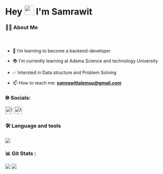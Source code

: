 ###


  

</div>

###

###

<h1 align="">Hey
  <img src="https://media.giphy.com/media/hvRJCLFzcasrR4ia7z/giphy.gif" width="30px"/>
  I'm Samrawit 
</h1>


###

<h3 align="left">👩‍💻  About Me</h3>
<br/>

###
- 🔭 I’m learning to become a backend-developer 

- 📚 I'm currently learning at Adama Science and technology University 

- ✅ Intersted in Data structure and Problem Solving

- 📫 How to reach me: **[samrawittalemuu@gmail.com](mailto:samrawittalemuu@gmail.com)**
  

<h3 align="left">🌐 Socials:</h3>

<div align="">
<a href="www.linkedin.com/in/samrawit-alemu"><img src="https://img.shields.io/static/v1?message=LinkedIn&logo=linkedin&label=&color=0077B5&logoColor=white&labelColor=&style=for-the-badge" height="25" alt="linkedin logo"  /></a>
<a href="https://t.me/Good_samarita_n" ><img src="https://img.shields.io/static/v1?message=TeleGram&logo=telegram&label=&color=33AAE2&logoColor=white&labelColor=&style=for-the-badge" height="25" alt="telegram logo"  /></a>

<h3 align="left">🛠 Language and tools</h3>

###

<p align="">
  <a href="https://skillicons.dev">
    <img src="https://skillicons.dev/icons?i=mongodb,javascript,css,html,git,python,go,vscode" />
  </a>
</p>

###

<h3 align="left" style="margin-bottom:10px">📊 Git Stats :</h3>

<p align=""><img align="center" src="https://github-readme-stats.vercel.app/api?username=Samrawit-alemu&theme=vue-white"/>
  
<img align="center" src="https://github-readme-stats.vercel.app/api/top-langs/?username=Samrawit-alemu&layout=compact&theme=vision-friendly-dark"/>


###
